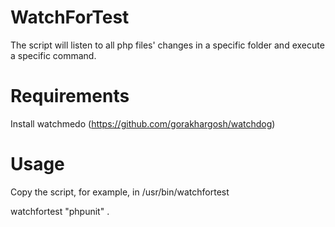 WatchForTest
============

The script will listen to all php files' changes in a specific folder and execute a specific command.

Requirements
============

Install watchmedo (https://github.com/gorakhargosh/watchdog)

Usage
=====

Copy the script, for example, in /usr/bin/watchfortest

watchfortest "phpunit" .
